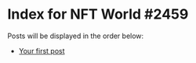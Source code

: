 # Index for NFT World #2459
Posts will be displayed in the order below:

- [Your first post](./001-first.md)

